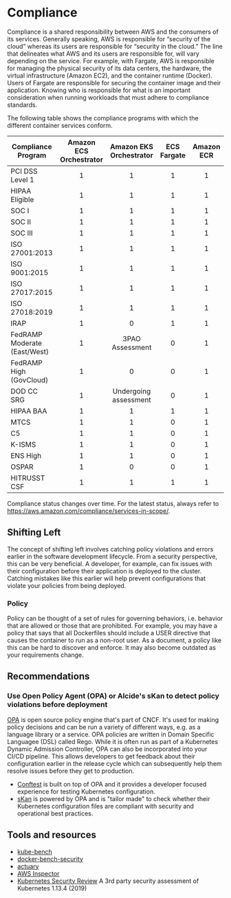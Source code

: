 # Compliance
Compliance is a shared responsibility between AWS and the consumers of its services. Generally speaking, AWS is responsible for “security of the cloud” whereas its users are responsible for “security in the cloud.” The line that delineates what AWS and its users are responsible for, will vary depending on the service. For example, with Fargate, AWS is responsible for managing the physical security of its data centers, the hardware, the virtual infrastructure (Amazon EC2), and the container runtime (Docker). Users of Fargate are responsible for securing the container image and their application. Knowing who is responsible for what is an important consideration when running workloads that must adhere to compliance standards.

The following table shows the compliance programs with which the different container services conform.

| Compliance Program | Amazon ECS Orchestrator | Amazon EKS Orchestrator| ECS Fargate | Amazon ECR |
| ------------------ |:----------:|:----------:|:-----------:|:----------:|
| PCI DSS Level 1	| 1 | 1 | 1 | 1 |
| HIPAA Eligible	| 1 | 1	| 1	| 1 |
| SOC I | 1 | 1 | 1 | 1 |
| SOC II | 1 |	1 |	1 |	1 |
| SOC III |	1 |	1 |	1 |	1 |
| ISO 27001:2013 | 1 | 1 | 1 | 1 |
| ISO 9001:2015 | 1 | 1 | 1 | 1 |
| ISO 27017:2015 |	1 |	1 |	1 |	1 |
| ISO 27018:2019 |	1 |	1 |	1 |	1 |
| IRAP | 1 | 0 | 1 | 1 |
| FedRAMP Moderate (East/West) | 1 | 3PAO Assessment | 0 | 1 |
| FedRAMP High (GovCloud) | 1 | 0 | 0 | 1 |
| DOD CC SRG | 1 |	Undergoing assessment |	0 |	1 |
| HIPAA BAA | 1 | 1 | 1 | 1 |
| MTCS | 1 | 1 | 0 | 1 |
| C5 | 1 | 1 | 0 | 1 |
| K-ISMS | 1 | 1 | 0 | 1 |
| ENS High | 1 | 1 | 0 | 1 |
| OSPAR | 1 | 0 | 0 | 1 | 
| HITRUSST CSF | 1 | 1 | 1 | 1 |

Compliance status changes over time. For the latest status, always refer to https://aws.amazon.com/compliance/services-in-scope/. 

## Shifting Left
The concept of shifting left involves catching policy violations and errors earlier in the software development lifecycle. From a security perspective, this can be very beneficial. A developer, for example, can fix issues with their configuration before their application is deployed to the cluster. Catching mistakes like this earlier will help prevent configurations that violate your policies from being deployed.

### Policy
Policy can be thought of a set of rules for governing behaviors, i.e. behavior that are allowed or those that are prohibited. For example, you may have a policy that says that all Dockerfiles should include a USER directive that causes the container to run as a non-root user. As a document, a policy like this can be hard to discover and enforce. It may also become outdated as your requirements change.

## Recommendations

### Use Open Policy Agent (OPA) or Alcide's sKan to detect policy violations before deployment

[OPA](https://www.openpolicyagent.org/) is open source policy engine that's part of CNCF. It's used for making policy decisions and can be run a variety of different ways, e.g. as a language library or a service. OPA policies are written in Domain Specific Languagee (DSL) called Rego. While it is often run as part of a Kubernetes Dynamic Admission Controller, OPA can also be incorporated into your CI/CD pipeline. This allows developers to get feedback about their configuration earlier in the release cycle which can subsequently help them resolve issues before they get to production.  

+ [Conftest](https://github.com/open-policy-agent/conftest) is built on top of OPA and it provides a developer focused experience for testing Kubernetes configuration. 
+ [sKan](https://github.com/alcideio/skan) is powered by OPA and is "tailor made" to check whether their Kubernetes configuration files are compliant with security and operational best practices. 

## Tools and resources
+ [kube-bench](https://github.com/aquasecurity/kube-bench)
+ [docker-bench-security](https://github.com/docker/docker-bench-security)
+ [actuary](https://github.com/diogomonica/actuary)
+ [AWS Inspector](https://aws.amazon.com/inspector/)
+ [Kubernetes Security Review](https://github.com/kubernetes/community/blob/master/wg-security-audit/findings/Kubernetes%20Final%20Report.pdf) A 3rd party security assessment of Kubernetes 1.13.4 (2019)
